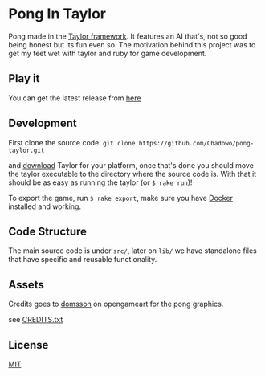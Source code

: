 # Pong In Taylor

Pong made in the [Taylor framework](https://github.com/HellRok/Taylor).
It features an AI that's, not so good being honest but its fun even so.
The motivation behind this project was to get my feet wet with taylor
and ruby for game development.

## Play it

You can get the latest release from [here](https://github.com/Chadowo/pong-taylor/releases)

## Development

First clone the source code:
`git clone https://github.com/Chadowo/pong-taylor.git`

and [download](https://taylor.oequacki.com/#downloads) Taylor for your
platform, once that's done you should move the taylor executable to the
directory where the source code is. With that it should be as easy as
running the taylor (or `$ rake run`)!

To export the game, run `$ rake export`, make sure you have [Docker](https://www.docker.com/)
installed and working.

## Code Structure

The main source code is under `src/`, later on `lib/` we have standalone files
that have specific and reusable functionality.

## Assets

Credits goes to [domsson](https://opengameart.org/users/domsson) on
opengameart for the pong graphics.

see [CREDITS.txt](assets/CREDITS.txt)

## License

[MIT](LICENSE)

